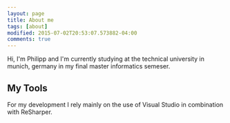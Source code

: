 ```yaml
---
layout: page
title: About me
tags: [about]
modified: 2015-07-02T20:53:07.573882-04:00
comments: true
---
```


Hi, I'm Philipp and I'm currently studying at the technical university in munich, germany in my final master informatics semeser. 

## My Tools

For my development I rely mainly on the use of Visual Studio in combination with ReSharper.